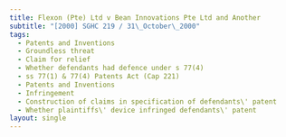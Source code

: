```yaml
---
title: Flexon (Pte) Ltd v Bean Innovations Pte Ltd and Another
subtitle: "[2000] SGHC 219 / 31\_October\_2000"
tags:
  - Patents and Inventions
  - Groundless threat
  - Claim for relief
  - Whether defendants had defence under s 77(4)
  - ss 77(1) & 77(4) Patents Act (Cap 221)
  - Patents and Inventions
  - Infringement
  - Construction of claims in specification of defendants\' patent
  - Whether plaintiffs\' device infringed defendants\' patent
layout: single
---
```


